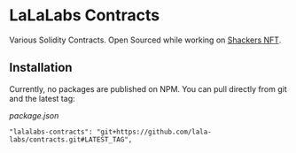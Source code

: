 # LaLaLabs Contracts

Various Solidity Contracts.
Open Sourced while working on [Shackers NFT](https://shackers.xyz).


## Installation

Currently, no packages are published on NPM.
You can pull directly from git and the latest tag:

_package.json_
```
"lalalabs-contracts": "git+https://github.com/lala-labs/contracts.git#LATEST_TAG",
```
